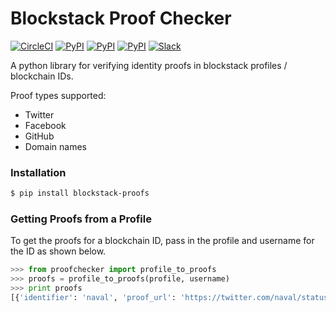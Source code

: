 # Blockstack Proof Checker

[![CircleCI](https://img.shields.io/circleci/project/blockstack/blockstack-proofchecker.svg)](https://circleci.com/gh/blockstack/blockstack-proofs)
[![PyPI](https://img.shields.io/pypi/v/blockstack-proofchecker.svg)](https://pypi.python.org/pypi/blockstack-proofs)
[![PyPI](https://img.shields.io/pypi/dm/blockstack-proofchecker.svg)](https://pypi.python.org/pypi/blockstack-proofs)
[![PyPI](https://img.shields.io/pypi/l/blockstack-proofchecker.svg)](https://pypi.python.org/pypi/blockstack-proofs)
[![Slack](http://slack.blockstack.org/badge.svg)](http://slack.blockstack.org/)

A python library for verifying identity proofs in blockstack profiles / blockchain IDs.

Proof types supported:

- Twitter
- Facebook
- GitHub
- Domain names

### Installation

```bash
$ pip install blockstack-proofs
```

### Getting Proofs from a Profile

To get the proofs for a blockchain ID, pass in the profile and username for the ID as shown below.

```python
>>> from proofchecker import profile_to_proofs
>>> proofs = profile_to_proofs(profile, username)
>>> print proofs
[{'identifier': 'naval', 'proof_url': 'https://twitter.com/naval/status/486609266212499456', 'service': 'twitter', 'valid': True}, {'identifier': 'navalr', 'proof_url': 'https://facebook.com/navalr/posts/10152190734077261', 'service': 'facebook', 'valid': True}, {'identifier': 'navalr', 'proof_url': 'https://gist.github.com/navalr/f31a74054f859ec0ac6a', 'service': 'github', 'valid': True}]
```
